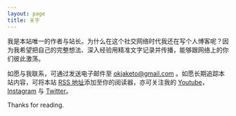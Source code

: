 ```yaml
---
layout: page
title: 关于
---
```


我是本站唯一的作者与站长。为什么在这个社交网络时代我还在写个人博客呢？因为我希望把自己的完整想法、深入经验用精准文字记录并传播，能够跟网络上的你们彼此激荡。

如愿与我联系，可通过发送电子邮件至 <okjaketo@gmail.com> 。如愿长期追踪本站内容，可将本站 [RSS 地址](https://east-bladder.com/atom.xml)添加至你的阅读器，亦可关注我的 [Youtube](https://www.youtube.com/channel/UCY4dkiRPDkuT2Z05Pha2GVw/featured)，[Instagram](https://www.instagram.com/okjaketo/) 与 [Twitter](https://mobile.twitter.com/okjaketo)。

Thanks for reading. 
